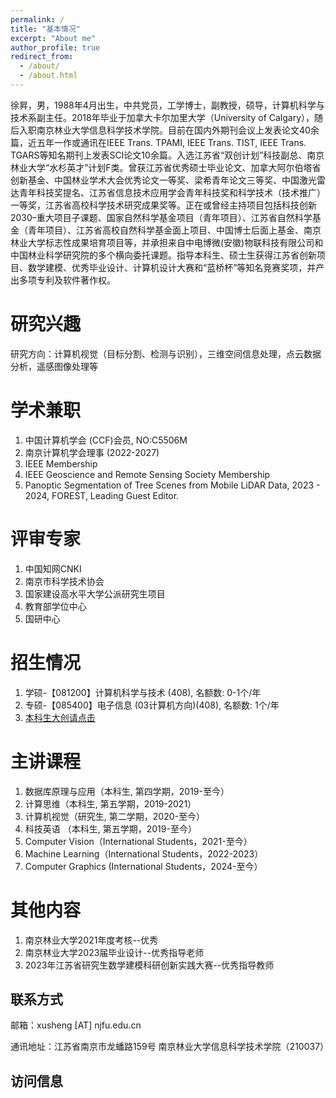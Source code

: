 ```yaml
---
permalink: /
title: "基本情况"
excerpt: "About me"
author_profile: true
redirect_from: 
  - /about/
  - /about.html
---
```


徐昇，男，1988年4月出生，中共党员，工学博士，副教授，硕导，计算机科学与技术系副主任。2018年毕业于加拿大卡尔加里大学（University of Calgary），随后入职南京林业大学信息科学技术学院。目前在国内外期刊会议上发表论文40余篇，近五年一作或通讯在IEEE Trans. TPAMI, IEEE Trans. TIST, IEEE Trans. TGARS等知名期刊上发表SCI论文10余篇。入选江苏省“双创计划”科技副总、南京林业大学“水杉英才”计划F类。曾获江苏省优秀硕士毕业论文、加拿大阿尔伯塔省创新基金、中国林业学术大会优秀论文一等奖、梁希青年论文三等奖、中国激光雷达青年科技奖提名、江苏省信息技术应用学会青年科技奖和科学技术（技术推广）一等奖，江苏省高校科学技术研究成果奖等。正在或曾经主持项目包括科技创新2030–重大项目子课题、国家自然科学基金项目（青年项目）、江苏省自然科学基金（青年项目）、江苏省高校自然科学基金面上项目、中国博士后面上基金、南京林业大学标志性成果培育项目等，并承担来自中电博微(安徽)物联科技有限公司和中国林业科学研究院的多个横向委托课题。指导本科生、硕士生获得江苏省创新项目、数学建模、优秀毕业设计、计算机设计大赛和“蓝桥杯”等知名竞赛奖项，并产出多项专利及软件著作权。

研究兴趣
======
研究方向：计算机视觉（目标分割、检测与识别），三维空间信息处理，点云数据分析，遥感图像处理等


学术兼职
======
1. 中国计算机学会 (CCF)会员, NO:C5506M
1. 南京计算机学会理事 (2022-2027)
1. IEEE Membership
1. IEEE Geoscience and Remote Sensing Society Membership
1. Panoptic Segmentation of Tree Scenes from Mobile LiDAR Data, 2023 - 2024, FOREST, Leading Guest Editor.


评审专家
======
1. 中国知网CNKI  
1. 南京市科学技术协会 
1. 国家建设高水平大学公派研究生项目
1. 教育部学位中心
1. 国研中心



招生情况
======
1. 学硕-【081200】计算机科学与技术 (408), 名额数: 0-1个/年
2. 专硕-【085400】电子信息 (03计算机方向)(408), 名额数: 1个/年
3.  <a href="https://lostagex.github.io/teaching/2019-05-08-NJFU_JS">本科生大创请点击</a>


主讲课程
======
1. 数据库原理与应用（本科生, 第四学期，2019-至今）
1. 计算思维（本科生, 第五学期，2019-2021）
1. 计算机视觉（研究生, 第二学期，2020-至今）
1. 科技英语 （本科生, 第五学期，2019-至今）
1. Computer Vision（International Students，2021-至今）
1. Machine Learning（International Students，2022-2023）
1. Computer Graphics (International Students，2024-至今）

其他内容
======
1. 南京林业大学2021年度考核--优秀
1. 南京林业大学2023届毕业设计--优秀指导老师 
1. 2023年江苏省研究生数学建模科研创新实践大赛--优秀指导教师



联系方式
------
邮箱：xusheng [AT] njfu.edu.cn

通讯地址：江苏省南京市龙蟠路159号 南京林业大学信息科学技术学院（210037）

访问信息
------
<script type="text/javascript" src="//rf.revolvermaps.com/0/0/8.js?i=5m78af7xipq&amp;m=0&amp;c=ff0000&amp;cr1=ffffff&amp;f=times_new_roman&amp;l=33" async="async"></script>
